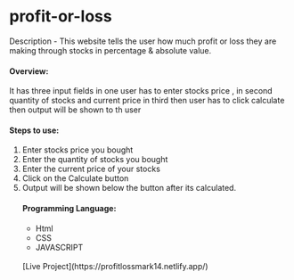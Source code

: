<h1>profit-or-loss</h1>

Description - 
This website tells the user how much profit or loss they are making through stocks in percentage & absolute value.

<h4> Overview: </h4>
It has three input fields in one user has to enter stocks price , in second quantity of stocks and current price in third 
then user has to click calculate then output will be shown to th user

<h4> Steps to use: </h4>
<ol>
  <li> Enter stocks price you bought </li>
 <li> Enter the quantity of stocks you bought </li>
<li> Enter the current price of your stocks </li>
<li> Click on the Calculate button </li>
<li> Output will be shown below the button after its calculated. </li>

<h4> Programming Language: </h4>
<ul>
<li>Html</li>
<li>CSS</li>
<li>JAVASCRIPT</li>
</ul>
  <br>
  [Live Project](https://profitlossmark14.netlify.app/)
      
